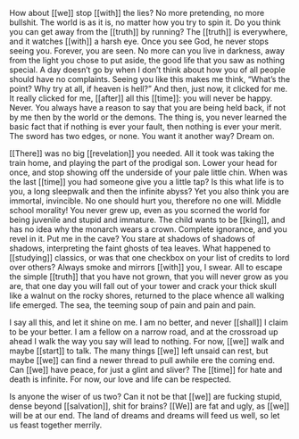 How about [[we]] stop [[with]] the lies? No more pretending, no more bullshit. The world is as it is, no matter how you try to spin it. Do you think you can get away from the [[truth]] by running? The [[truth]] is everywhere, and it watches [[with]] a harsh eye. Once you see God, he never stops seeing you. Forever, you are seen. No more can you live in darkness, away from the light you chose to put aside, the good life that you saw as nothing special. A day doesn’t go by when I don’t think about how you of all people should have no complaints. Seeing you like this makes me think, “What’s the point? Why try at all, if heaven is hell?” And then, just now, it clicked for me. It really clicked for me, [[after]] all this [[time]]: you will never be happy. Never. You always have a reason to say that you are being held back, if not by me then by the world or the demons. The thing is, you never learned the basic fact that if nothing is ever your fault, then nothing is ever your merit. The sword has two edges, or none. You want it another way? Dream on.  

[[There]] was no big [[revelation]] you needed. All it took was taking the train home, and playing the part of the prodigal son. Lower your head for once, and stop showing off the underside of your pale little chin. When was the last [[time]] you had someone give you a little tap? Is this what life is to you, a long sleepwalk and then the infinite abyss? Yet you also think you are immortal, invincible. No one should hurt you, therefore no one will. Middle school morality! You never grew up, even as you scorned the world for being juvenile and stupid and immature. The child wants to be [[king]], and has no idea why the monarch wears a crown. Complete ignorance, and you revel in it. Put me in the cave? You stare at shadows of shadows of shadows, interpreting the faint ghosts of tea leaves. What happened to [[studying]] classics, or was that one checkbox on your list of credits to lord over others? Always smoke and mirrors [[with]] you, I swear. All to escape the simple [[truth]] that you have not grown, that you will never grow as you are, that one day you will fall out of your tower and crack your thick skull like a walnut on the rocky shores, returned to the place whence all walking life emerged. The sea, the teeming soup of pain and pain and pain.  

I say all this, and let it shine on me. I am no better, and never [[shall]] I claim to be your better. I am a fellow on a narrow road, and at the crossroad up ahead I walk the way you say will lead to nothing. For now, [[we]] walk and maybe [[start]] to talk. The many things [[we]] left unsaid can rest, but maybe [[we]] can find a newer thread to pull awhile ere the coming end. Can [[we]] have peace, for just a glint and sliver? The [[time]] for hate and death is infinite. For now, our love and life can be respected.  

Is anyone the wiser of us two? Can it not be that [[we]] are fucking stupid, dense beyond [[salvation]], shit for brains? [[We]] are fat and ugly, as [[we]] will be at our end. The land of dreams and dreams will feed us well, so let us feast together merrily.
